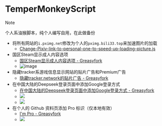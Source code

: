 # TemperMonkeyScript

> [!NOTE]
>
> 个人系油猴脚本，纯个人编写自用，在此做备份

- 将所有网站的`i.pximg.net`修改为个人的`pximg.bili33.top`来加速图片的加载
  - [Change-Pixiv-link-to-personal-one-to-speed-up-loading-picture.js](https://github.com/GamerNoTitle/TemperMonkeyScript/blob/master/Change-Pixiv-link-to-personal-one-to-speed-up-loading-picture.js)
- 国区Steam显示成人内容选项
  - [国区Steam显示成人内容选项 - Greasyfork](https://greasyfork.org/zh-CN/scripts/515413-%E9%9A%90%E8%97%8Ftracker-network%E7%9A%84%E8%B4%B4%E7%89%87%E5%B9%BF%E5%91%8A)
  - ![image](https://github.com/user-attachments/assets/37c5a321-0915-4e1f-b420-9d47fb89641b)
- 隐藏tracker系游戏信息显示网站的贴片广告和Premium广告
  - [隐藏tracker.network的贴片广告 - Greasyfork](https://greasyfork.org/zh-CN/scripts/515413-%E9%9A%90%E8%97%8Ftracker-network%E7%9A%84%E8%B4%B4%E7%89%87%E5%B9%BF%E5%91%8A)
- 在中国大陆的Deepseek登录页面中添加Google登录方式
  - [在中国大陆的Deepseek登录页面中添加Google登录方式 - Greasyfork](https://greasyfork.org/zh-CN/scripts/525119-%E5%9C%A8%E5%A4%A7%E9%99%86%E7%9A%84deepseek%E7%99%BB%E5%BD%95%E9%A1%B5%E9%9D%A2%E4%B8%AD%E6%B7%BB%E5%8A%A0google%E7%99%BB%E5%BD%95%E6%96%B9%E5%BC%8F)
  - ![](https://assets.bili33.top/img/Github/TemperMonkeyScript/msedge_GGJxuV8qST.png)
  - ![](https://assets.bili33.top/img/Github/TemperMonkeyScript/msedge_9sVUXjkJ9e.png)
- 在个人的 Github 资料页添加 Pro 标识（仅本地有效）
  - [I'm Pro - Greasyfork](https://greasyfork.org/zh-CN/scripts/525713-i-m-pro)
  - ![](https://assets.bili33.top/img/Github/TemperMonkeyScript/chrome_V8rlFjjHwK.png)
